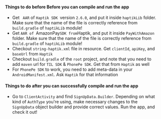 #### Things to do before Before you can compile and run the app

- Get ` AAR` of `Haptik SDK `version `2.6.0`, and put it inside `haptikLib` folder. Make sure that the name of the file is correctly reference from `build.gradle` of `haptikLib` module!
- Get `AAR of `AmazonPay` SDK from `Haptik, and put it inside `PayWithAmazon` folder. Make sure that the name of the file is correctly reference from `build.gradle` of `haptikLib` module!
- Checkout `string-haptik.xml` file in resource. Get `clientId`, `apiKey`, and `baseUrl` from `Haptik`
- Checkout `build.gradle` of the `root` project, and note that you need to add `maven` url for `TIL SDK` & `PhonePe SDK`. Get that from `Haptik` as well
- For `PhonePe SDK` to work, you need to add meta-data in your `AndroidManifest.xml`. Ask `Haptik` for that information

#### Things to do after you can successfully compile and run the app

- Go to `ClientActivity` and find `SignUpData.Builder`. Depending on what kind of `AuthType` you're using, make necessary changes to the `SignUpData` object builder and provide correct values. Run the app, and check it out!

